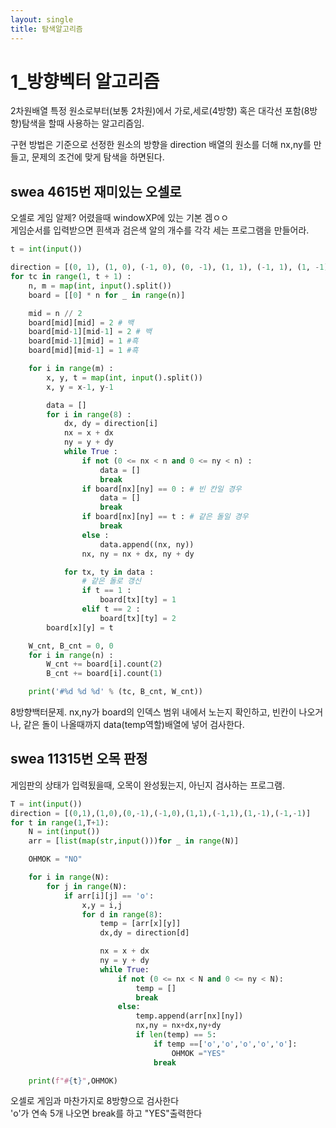```yaml
---
layout: single
title: 탐색알고리즘
---
```


# 1_방향벡터 알고리즘  
  
2차원배열 특정 원소로부터(보통 2차원)에서 가로,세로(4방향) 혹은 대각선 포함(8방향)탐색을 할때 사용하는 알고리즘임.  
  

구현 방법은 기준으로 선정한 원소의 방향을 direction 배열의 원소를 더해 nx,ny를 만들고, 문제의 조건에 맞게 탐색을 하면된다.  


## swea 4615번 재미있는 오셀로
오셀로 게임 알제? 어렸을때 windowXP에 있는 기본 겜ㅇㅇ  
게임순서를 입력받으면 흰색과 검은색 알의 개수를 각각 세는 프로그램을 만들어라.  

```python
t = int(input())

direction = [(0, 1), (1, 0), (-1, 0), (0, -1), (1, 1), (-1, 1), (1, -1), (-1, -1)]
for tc in range(1, t + 1) :
    n, m = map(int, input().split())
    board = [[0] * n for _ in range(n)]

    mid = n // 2
    board[mid][mid] = 2 # 백
    board[mid-1][mid-1] = 2 # 백
    board[mid-1][mid] = 1 #흑
    board[mid][mid-1] = 1 #흑

    for i in range(m) :
        x, y, t = map(int, input().split())
        x, y = x-1, y-1

        data = []
        for i in range(8) :
            dx, dy = direction[i]
            nx = x + dx
            ny = y + dy
            while True :
                if not (0 <= nx < n and 0 <= ny < n) :
                    data = []
                    break
                if board[nx][ny] == 0 : # 빈 칸일 경우
                    data = []
                    break
                if board[nx][ny] == t : # 같은 돌일 경우
                    break
                else :
                    data.append((nx, ny))
                nx, ny = nx + dx, ny + dy

            for tx, ty in data :
                # 같은 돌로 갱신
                if t == 1 :
                    board[tx][ty] = 1
                elif t == 2 :
                    board[tx][ty] = 2
        board[x][y] = t

    W_cnt, B_cnt = 0, 0
    for i in range(n) :
        W_cnt += board[i].count(2)
        B_cnt += board[i].count(1)

    print('#%d %d %d' % (tc, B_cnt, W_cnt))
```
8방향백터문제. nx,ny가 board의 인덱스 범위 내에서 노는지 확인하고, 빈칸이 나오거나, 같은 돌이 나올때까지 data(temp역할)배열에 넣어 검사한다.  



## swea 11315번 오목 판정 
게임판의 상태가 입력됬을때, 오목이 완성됬는지, 아닌지 검사하는 프로그램.
```python
T = int(input())
direction = [(0,1),(1,0),(0,-1),(-1,0),(1,1),(-1,1),(1,-1),(-1,-1)]
for t in range(1,T+1):
    N = int(input())
    arr = [list(map(str,input()))for _ in range(N)]

    OHMOK = "NO"

    for i in range(N):
        for j in range(N):
            if arr[i][j] == 'o':
                x,y = i,j
                for d in range(8):
                    temp = [arr[x][y]]
                    dx,dy = direction[d]

                    nx = x + dx
                    ny = y + dy
                    while True:
                        if not (0 <= nx < N and 0 <= ny < N):
                            temp = []
                            break
                        else:
                            temp.append(arr[nx][ny])
                            nx,ny = nx+dx,ny+dy
                            if len(temp) == 5:
                                if temp ==['o','o','o','o','o']:
                                    OHMOK ="YES"
                                break

    print(f"#{t}",OHMOK)
```
오셀로 게임과 마찬가지로 8방향으로 검사한다  
'o'가 연속 5개  나오면 break를 하고 "YES"출력한다  
